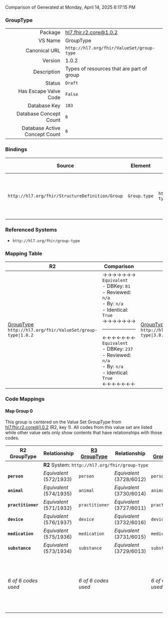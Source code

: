 Comparison of 
Generated at Monday, April 14, 2025 6:17:15 PM

### GroupType

|      |     |
| ---: | --- |
| Package | hl7.fhir.r2.core@1.0.2 |
| VS Name | GroupType |
| Canonical URL | `http://hl7.org/fhir/ValueSet/group-type` |
| Version | 1.0.2 |
| Description | Types of resources that are part of group |
| Status | `Draft` |
| Has Escape Valve Code | `False` |
| Database Key | `183` |
| Database Concept Count | `6` |
| Database Active Concept Count | `6` |
### Bindings

| Source | Element | Binding | Strength | Element Short |
| ------ | ------- | ------- | -------- | ------------- |
| `http://hl7.org/fhir/StructureDefinition/Group` | `Group.type` | `http://hl7.org/fhir/ValueSet/group-type` | `Required` | person \| animal \| practitioner \| device \| medication \| substance |

### Referenced Systems

* `http://hl7.org/fhir/group-type`
### Mapping Table

| R2 | Comparison | R3 | Comparison | R4 | Comparison | R4B | Comparison | R5
| --- | --- | --- | --- | --- | --- | --- | --- | ---
| [GroupType](/docs/R2/ValueSets/GroupType.md)<br/> `http://hl7.org/fhir/ValueSet/group-type\|1.0.2` | →→→→→→→<br/>`Equivalent`<br/>- DBKey: `81`<br/>- Reviewed: `n/a`<br/>- By: `n/a`<br/>- Identical: `True`<br/>→→→→→→→<hr/>←←←←←←←<br/>`Equivalent`<br/>- DBKey: `237`<br/>- Reviewed: `n/a`<br/>- By: `n/a`<br/>- Identical: `True`<br/>←←←←←←←| [GroupType](/docs/R3/ValueSets/GroupType.md)<br/> `http://hl7.org/fhir/ValueSet/group-type\|3.0.2` | →→→→→→→<br/>`Equivalent`<br/>- DBKey: `421`<br/>- Reviewed: `n/a`<br/>- By: `n/a`<br/>- Identical: `True`<br/>→→→→→→→<hr/>←←←←←←←<br/>`Equivalent`<br/>- DBKey: `643`<br/>- Reviewed: `n/a`<br/>- By: `n/a`<br/>- Identical: `True`<br/>←←←←←←←| [GroupType](/docs/R4/ValueSets/GroupType.md)<br/> `http://hl7.org/fhir/ValueSet/group-type\|4.0.1` | →→→→→→→<br/>`Equivalent`<br/>- DBKey: `1525`<br/>- Reviewed: `n/a`<br/>- By: `n/a`<br/>- Identical: `False`<br/>→→→→→→→<hr/>←←←←←←←<br/>`Equivalent`<br/>- DBKey: `1526`<br/>- Reviewed: `n/a`<br/>- By: `n/a`<br/>- Identical: `False`<br/>←←←←←←←| [GroupType](/docs/R4B/ValueSets/GroupType.md)<br/> `http://hl7.org/fhir/ValueSet/group-type\|4.3.0` | →→→→→→→<br/>`SourceIsBroaderThanTarget`<br/>- DBKey: `894`<br/>- Reviewed: `n/a`<br/>- By: `n/a`<br/>- Identical: `False`<br/>→→→→→→→<hr/>←←←←←←←<br/>`SourceIsBroaderThanTarget`<br/>- DBKey: `1155`<br/>- Reviewed: `n/a`<br/>- By: `n/a`<br/>- Identical: `False`<br/>←←←←←←←| [GroupType](/docs/R5/ValueSets/GroupType.md)<br/> `http://hl7.org/fhir/ValueSet/group-type\|5.0.0` 

### Code Mappings


#### Map Group 0

This group is centered on the Value Set GroupType from hl7.fhir.r2.core@1.0.2 (R2, key 1).
All codes from this value set are listed while other value sets only show contents that have relationships with those codes.

| R2 GroupType| Relationship | [R3 GroupType](/docs/R3/ValueSets/GroupType.md)| Relationship | [R4 GroupType](/docs/R4/ValueSets/GroupType.md)| Relationship | [R4B GroupType](/docs/R4B/ValueSets/GroupType.md)| Relationship | [R5 GroupType](/docs/R5/ValueSets/GroupType.md)
| --- | --- | --- | --- | --- | --- | --- | --- | ---
| <td colspan="8">**R2** System: `http://hl7.org/fhir/group-type`
| **`person`**| _Equivalent_ <br/>(572/1933)| `person`| _Equivalent_ <br/>(3728/6012)| `person`| _Equivalent_ <br/>(16104/16105)| `person`| _Equivalent_ <br/>(8311/10619)| `person`
| **`animal`**| _Equivalent_ <br/>(574/1935)| `animal`| _Equivalent_ <br/>(3730/6014)| `animal`| _Equivalent_ <br/>(16106/16107)| `animal`| _Equivalent_ <br/>(8308/10613)| `animal`
| **`practitioner`**| _Equivalent_ <br/>(571/1932)| `practitioner`| _Equivalent_ <br/>(3727/6011)| `practitioner`| _Equivalent_ <br/>(16108/16109)| `practitioner`| _Equivalent_ <br/>(8312/10620)| `practitioner`
| **`device`**| _Equivalent_ <br/>(576/1937)| `device`| _Equivalent_ <br/>(3732/6016)| `device`| _Equivalent_ <br/>(16110/16111)| `device`| _Equivalent_ <br/>(8309/10615)| `device`
| **`medication`**| _Equivalent_ <br/>(575/1936)| `medication`| _Equivalent_ <br/>(3731/6015)| `medication`| _Equivalent_ <br/>(16112/16113)| `medication`| | | 
| **`substance`**| _Equivalent_ <br/>(573/1934)| `substance`| _Equivalent_ <br/>(3729/6013)| `substance`| _Equivalent_ <br/>(16114/16115)| `substance`| | | 
| *6 of 6 codes used* | | *6 of 6 codes used* | | *6 of 6 codes used* | | *6 of 6 codes used* | | *4 of 10 codes used* <br/>remaining codes:<br/>`careteam`, `healthcareservice`, `location`, `organization`, `relatedperson`, `specimen`

